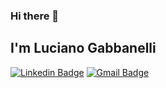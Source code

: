 ### Hi there 👋

## I'm Luciano Gabbanelli

[![Linkedin Badge](https://img.shields.io/badge/-Follow_Me-blue?style=for-the-badge&logo=Linkedin&logoColor=white&link=https://www.linkedin.com/in/luciano-gabbanelli-75302218///)](https://www.linkedin.com/in/luciano-gabbanelli-75302218/) [![Gmail Badge](https://img.shields.io/badge/-Contact_Me-d44638?style=for-the-badge&logo=Gmail&logoColor=white&link=mailto:l.gabbanelli@assemblerschool.com)](mailto:l.gabbanelli@assemblerschool.com)


<!--
**LuchoGabba/LuchoGabba** is a ✨ _special_ ✨ repository because its `README.md` (this file) appears on your GitHub profile.

Here are some ideas to get you started:

- 🔭 I’m currently working on ...
- 🌱 I’m currently learning ...
- 👯 I’m looking to collaborate on ...
- 🤔 I’m looking for help with ...
- 💬 Ask me about ...
- 📫 How to reach me: ...
- 😄 Pronouns: ...
- ⚡ Fun fact: ...
-->

